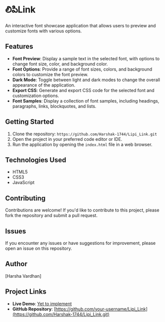 # లిపిLink

An interactive font showcase application that allows users to preview and customize fonts with various options.

**Features**
------------

* **Font Preview**: Display a sample text in the selected font, with options to change font size, color, and background color.
* **Font Options**: Provide a range of font sizes, colors, and background colors to customize the font preview.
* **Dark Mode**: Toggle between light and dark modes to change the overall appearance of the application.
* **Export CSS**: Generate and export CSS code for the selected font and customization options.
* **Font Samples**: Display a collection of font samples, including headings, paragraphs, links, blockquotes, and lists.

**Getting Started**
-------------------

1. Clone the repository: `https://github.com/Harshak-1744/Lipi_Link.git`
2. Open the project in your preferred code editor or IDE.
3. Run the application by opening the `index.html` file in a web browser.

**Technologies Used**
---------------------

* HTML5
* CSS3
* JavaScript 


**Contributing**
------------

Contributions are welcome! If you'd like to contribute to this project, please fork the repository and submit a pull request.

**Issues**
------

If you encounter any issues or have suggestions for improvement, please open an issue on this repository.

**Author**
------

[Harsha Vardhan]


**Project Links**
---------------

* **Live Demo**: [Yet to implement]()
* **GitHub Repository**: [https://github.com/your-username/Lipi_Link](https://github.com/Harshak-1744/Lipi_Link.git)
